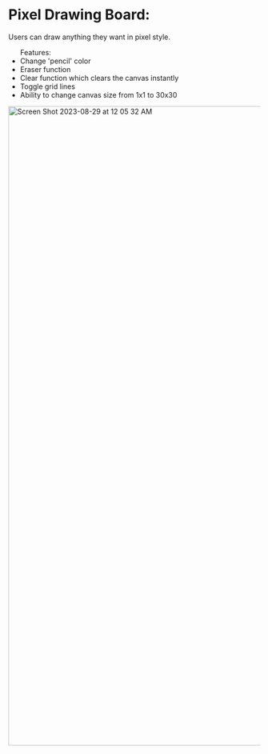 <h1>Pixel Drawing Board:</h1>

Users can draw anything they want in pixel style.

<ul>Features: 
<li>Change 'pencil' color</li>
<li>Eraser function </li>
<li>Clear function which clears the canvas instantly </li>
<li>Toggle grid lines </li>
<li>Ability to change canvas size from 1x1 to 30x30 </li>
</ul>


<img width="1278" alt="Screen Shot 2023-08-29 at 12 05 32 AM" src="https://github.com/vinuyakarl/DrawingBoard/assets/106904498/04494e12-9003-441a-b1c8-5ba604f0f3d9">
